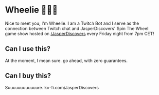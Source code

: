 # Wheelie 🚴🏻‍♂️
Nice to meet you, I'm Wheelie. I am a Twitch Bot and I serve as the connection between
Twitch chat and JasperDiscovers' Spin The Wheel game show hosted on [/JasperDiscovers](https://twitch.tv/JasperDiscovers)
every Friday night from 7pm CET!

## Can I use this?
At the moment, I mean sure. go ahead, with zero guarantees.

## Can I buy this?
Suuuuuuuuuuuure. ko-fi.com/JasperDiscovers